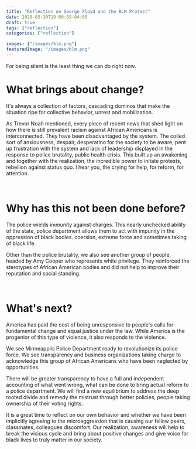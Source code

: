 ```yaml
---
title: "Reflection on George Floyd and the BLM Protest"
date: 2020-05-30T19:00:59-04:00
draft: true
tags: ["reflection"]
categories: ["reflection"]

images: ["/images/blm.png"]
featuredImage: "/images/blm.png"
---
```


For being silent is the least thing we can do right now.

<!--more-->

# What brings about change?

It's always a collection of factors, cascading dominos that make the situation ripe for collective behavior, unrest and mobilization. 

As Trevor Noah mentioned, every piece of recent news that shed light on how there is still prevalent racism against African Americans is interconnected. They have been disadvantaged by the system. The coiled sort of anxiousness, despair, desperatino for the society to be aware, pent up frustration with the system and lack of leadership displayed in the response to police brutality, public health crisis. This built up an awakening and together with the realization, the incredible power to initate protests, rebellion against status quo. I hear you, the crying for help, for reform, for attention.

<p>&nbsp; </p>

# Why has this not been done before?

The police wields immunity against charges. This nearly unchecked ability of the state, police department allows them to act with impunity in the oppression of black bodies. coersion, extreme force and sometimes taking of black life. 

Other than the police brutality, we also see another group of people, headed by Amy Cooper who represents white privilege. They reinforced the sterotypes of African American bodies and did not help to improve their reputation and social standing. 

<p>&nbsp; </p>

# What's next?

America has paid the cost of being unresponsive to people's calls for fundamental change and equal justice under the law. While America is the progenior of this type of violence, it also responds to the violence.

We see Minneapplis Police Department ready to revolutionize its police force. We see transparency and business organizations taking charge to acknowledge this group of African Americans who have been neglected by opportunities. 

There will be greater transparency to have a full and independent accounting of what went wrong, what can be done to bring actual reform to a police department. We will find a new equilibrium to address the deep rooted divide and remedy the mistrust through better policies, people taking ownership of their voting rights. 

It is a great time to reflect on our own behavior and whether we have been implicitly agreeing to the microaggression that is causing our fellow peers, classmates, colleagues discomfort. Our realization, awareness will help to break the vicious cycle and bring about positive changes and give voice for black lives to truly matter in our society.


